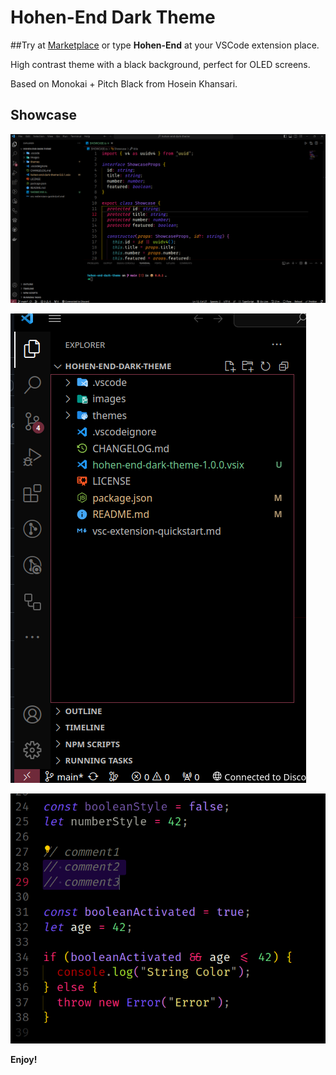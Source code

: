 # Hohen-End Dark Theme

##Try at [Marketplace](https://marketplace.visualstudio.com/items?itemName=LucasSiqueira.hohen-end-dark-theme) or type **Hohen-End** at your VSCode extension place.


High contrast theme with a black background, perfect for OLED screens. 

Based on Monokai + Pitch Black from Hosein Khansari.

## Showcase

![Screenshot 1](images/1.png)

![Screenshot 2](images/2.png)

![Screenshot 3](images/3.png)

**Enjoy!**
